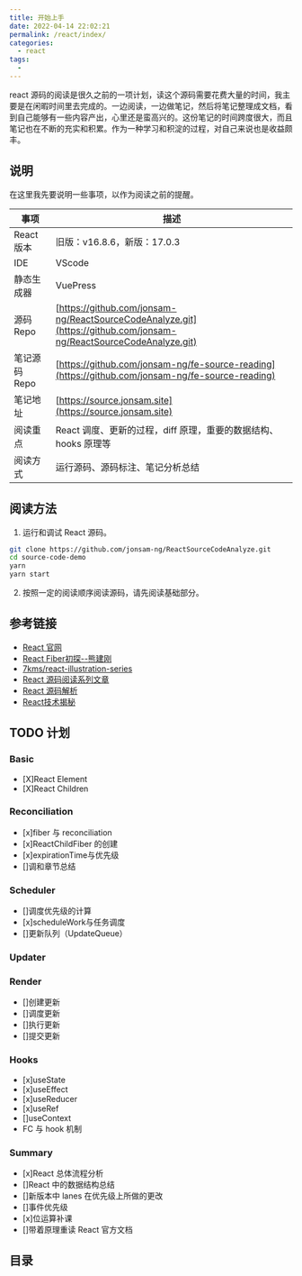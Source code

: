 ```yaml
---
title: 开始上手
date: 2022-04-14 22:02:21
permalink: /react/index/
categories:
  - react
tags:
  - 
---
```


<TimeToRead />

react 源码的阅读是很久之前的一项计划，读这个源码需要花费大量的时间，我主要是在闲暇时间里去完成的。一边阅读，一边做笔记，然后将笔记整理成文档，看到自己能够有一些内容产出，心里还是蛮高兴的。这份笔记的时间跨度很大，而且笔记也在不断的充实和积累。作为一种学习和积淀的过程，对自己来说也是收益颇丰。

## 说明

在这里我先要说明一些事项，以作为阅读之前的提醒。

| 事项          | 描述                                                                                                               |
| ------------- | ------------------------------------------------------------------------------------------------------------------ |
| React 版本    | 旧版：v16.8.6，新版：17.0.3                                                                                        |
| IDE           | VScode                                                                                                             |
| 静态生成器    | VuePress                                                                                                           |
| 源码 Repo     | [https://github.com/jonsam-ng/ReactSourceCodeAnalyze.git](https://github.com/jonsam-ng/ReactSourceCodeAnalyze.git) |
| 笔记源码 Repo | [https://github.com/jonsam-ng/fe-source-reading](https://github.com/jonsam-ng/fe-source-reading)                   |
| 笔记地址      | [https://source.jonsam.site](https://source.jonsam.site)                                                           |
| 阅读重点      | React 调度、更新的过程，diff 原理，重要的数据结构、hooks 原理等                                                    |
| 阅读方式      | 运行源码、源码标注、笔记分析总结                                                                                   |

## 阅读方法

1. 运行和调试 React 源码。

```bash
git clone https://github.com/jonsam-ng/ReactSourceCodeAnalyze.git 
cd source-code-demo
yarn 
yarn start
```

2. 按照一定的阅读顺序阅读源码，请先阅读基础部分。

## 参考链接

- [React 官网](https://reactjs.org/docs/getting-started.html)
- [React Fiber初探--熊建刚](https://my.oschina.net/u/3451529/blog/1583894?spm=a2c6h.12873639.0.0.1360375buUhrfF)
- [7kms/react-illustration-series](https://github.com/7kms/react-illustration-series)
- [React 源码阅读系列文章](https://www.zhihu.com/column/c_1203007131219533824)
- [React 源码解析](https://react.jokcy.me/)
- [React技术揭秘](https://react.iamkasong.com/)

## TODO 计划

### Basic

- [X]React Element
- [X]React Children

### Reconciliation

- [x]fiber 与 reconciliation
- [x]ReactChildFiber 的创建
- [x]expirationTime与优先级
- []调和章节总结

### Scheduler

- []调度优先级的计算
- [x]scheduleWork与任务调度
- []更新队列（UpdateQueue）

### Updater

### Render

- []创建更新
- []调度更新
- []执行更新
- []提交更新

### Hooks

- [x]useState
- [x]useEffect
- [x]useReducer
- [x]useRef
- []useContext
- FC 与 hook 机制

### Summary

- [x]React 总体流程分析
- []React 中的数据结构总结
- []新版本中 lanes 在优先级上所做的更改
- []事件优先级
- [x]位运算补课
- []带着原理重读 React 官方文档
  
## 目录

<GlobalTableOfContents />
